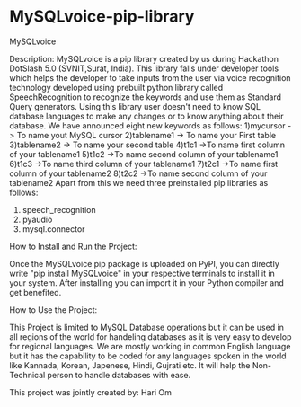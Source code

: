 # MySQLvoice-pip-library
MySQLvoice

Description:
MySQLvoice is a pip library created by us during Hackathon DotSlash 5.0 (SVNIT,Surat, India). This library falls under developer tools 
which helps the developer to take inputs from the user via voice recognition technology developed using prebuilt python library called
SpeechRecognition to recognize the keywords and use them as Standard Query generators. Using this library user doesn't need to know 
SQL database languages to make any changes or  to know anything about their database. We have announced eight new keywords as follows:
1)mycursor    -> To name yout MySQL cursor
2)tablename1  -> To name your First table
3)tablename2  -> To name your second table
4)t1c1        ->To name first column of your tablename1
5)t1c2        ->To name second column of your tablename1
6)t1c3        ->To name third column of your tablename1
7)t2c1        ->To name first column of your tablename2
8)t2c2        ->To name second column of your tablename2
Apart from this we need three preinstalled pip libraries as follows:
1) speech_recognition
2) pyaudio
3) mysql.connector


How to Install and Run the Project:

Once the MySQLvoice pip package is uploaded on PyPI, you can directly write "pip install MySQLvoice" in your respective terminals 
to install it in your system. After installing you can import it in your Python compiler and get benefited.


How to Use the Project:

This Project is limited to MySQL Database operations but it can be used in all regions of the world for handeling databases as 
it is very easy to develop for regional languages. We are mostly working in common English language but it has the capability
to be coded for any languages spoken in the world like Kannada, Korean, Japenese, Hindi, Gujrati etc. It will help the Non-Technical 
person to handle databases with ease.

This project was jointly created by:
Hari Om
